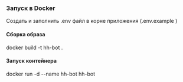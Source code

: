 

### Запуск в Docker
Создать и заполнить .env файл в корне приложения (.env.example )

#### Сборка образа
docker build -t hh-bot .

#### Запуск контейнера
docker run -d --name hh-bot hh-bot
